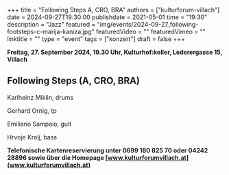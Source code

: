 +++
title = "Following Steps A, CRO, BRA"
authors = ["kulturforum-villach"]
date = 2024-09-27T19:30:00
publishdate = 2021-05-01
time = "19:30"
description = "Jazz"
featured = "img/events/2024-09-27_following-footsteps-c-marija-kaniza.jpg"
featuredVideo = ""
featuredVimeo = ""
linktitle = ""
type = "event"
tags = ["konzert"]
draft = false
+++

**Freitag, 27. September 2024, 19.30 Uhr, Kulturhof:keller, Lederergasse 15, Villach**

## Following Steps (A, CRO, BRA)

Karlheinz Miklin, drums

Gerhard Ornig, tp

Emiliano Sampaio, guit

Hrvoje Kralj, bass


**Telefonische Kartenreservierung unter 0699 180 825 70 oder 04242 28896 sowie über die Homepage [www.kulturforumvillach.at](www.kulturforumvillach.at)**                   


